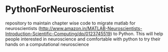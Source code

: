# PythonForNeuroscientist
repository to maintain chapter wise code to migrate matlab for neuroscientists (http://www.amazon.in/MATLAB-Neuroscientists-Introduction-Scientific-Computing/dp/0123745519) to Python. This will help people interested in neuroscience and comfortable with python to try their hands on a computational neuroscience
